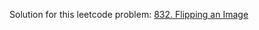 Solution for this leetcode problem: [832. Flipping an Image](https://leetcode.com/problems/flipping-an-image/)

